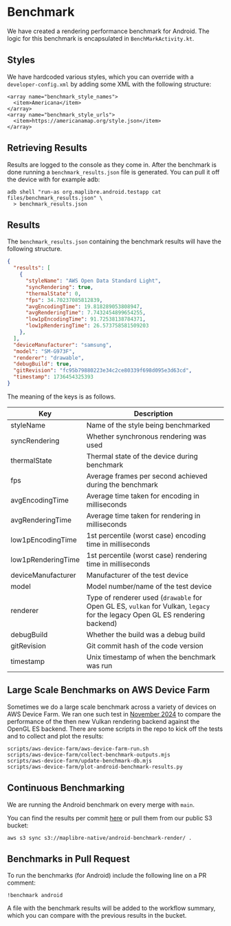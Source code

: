 # Benchmark

We have created a rendering performance benchmark for Android. The logic for this benchmark is encapsulated in `BenchMarkActivity.kt`.

## Styles

We have hardcoded various styles, which you can override with a `developer-config.xml` by adding some XML with the following structure:

```
<array name="benchmark_style_names">
  <item>Americana</item>
</array>
<array name="benchmark_style_urls">
  <item>https://americanamap.org/style.json</item>
</array>
```

## Retrieving Results

Results are logged to the console as they come in. After the benchmark is done running a `benchmark_results.json` file is generated. You can pull it off the device with for example adb:

```
adb shell "run-as org.maplibre.android.testapp cat files/benchmark_results.json" \
  > benchmark_results.json
```

## Results

The `benchmark_results.json` containing the benchmark results will have the following structure.

```json
{
  "results": [
    {
      "styleName": "AWS Open Data Standard Light",
      "syncRendering": true,
      "thermalState": 0,
      "fps": 34.70237085812839,
      "avgEncodingTime": 19.818289053808947,
      "avgRenderingTime": 7.7432454899654255,
      "low1pEncodingTime": 91.72538138784371,
      "low1pRenderingTime": 26.573758581509203
    },
  ],
  "deviceManufacturer": "samsung",
  "model": "SM-G973F",
  "renderer": "drawable",
  "debugBuild": true,
  "gitRevision": "fc95b79880223e34c2ce80339f698d095e3d63cd",
  "timestamp": 1736454325393
}
```

The meaning of the keys is as follows.

| Key | Description |
|---|---|
| styleName | Name of the style being benchmarked |
| syncRendering | Whether synchronous rendering was used |
| thermalState | Thermal state of the device during benchmark |
| fps | Average frames per second achieved during the benchmark |
| avgEncodingTime | Average time taken for encoding in milliseconds |
| avgRenderingTime | Average time taken for rendering in milliseconds |
| low1pEncodingTime | 1st percentile (worst case) encoding time in milliseconds |
| low1pRenderingTime | 1st percentile (worst case) rendering time in milliseconds |
| deviceManufacturer | Manufacturer of the test device |
| model | Model number/name of the test device |
| renderer | Type of renderer used (`drawable` for Open GL ES, `vulkan` for Vulkan, `legacy` for the legacy Open GL ES rendering backend) |
| debugBuild | Whether the build was a debug build |
| gitRevision | Git commit hash of the code version |
| timestamp | Unix timestamp of when the benchmark was run |

## Large Scale Benchmarks on AWS Device Farm

Sometimes we do a large scale benchmark across a variety of devices on AWS Device Farm. We ran one such test in [November 2024](https://github.com/maplibre/maplibre-native/issues/2787#issuecomment-2466948888) to compare the performance of the then new Vulkan rendering backend against the OpenGL ES backend. There are some scripts in the repo to kick off the tests and to collect and plot the results:

```
scripts/aws-device-farm/aws-device-farm-run.sh
scripts/aws-device-farm/collect-benchmark-outputs.mjs
scripts/aws-device-farm/update-benchmark-db.mjs
scripts/aws-device-farm/plot-android-benchmark-results.py
```

## Continuous Benchmarking

We are running the Android benchmark on every merge with `main`.

You can find the results per commit [here](https://maplibre-native.s3.eu-central-1.amazonaws.com/index.html#android-benchmark-render/) or pull them from our public S3 bucket:

```
aws s3 sync s3://maplibre-native/android-benchmark-render/ .
```

## Benchmarks in Pull Request

To run the benchmarks (for Android) include the following line on a PR comment:

```
!benchmark android
```

A file with the benchmark results will be added to the workflow summary, which you can compare with the previous results in the bucket.